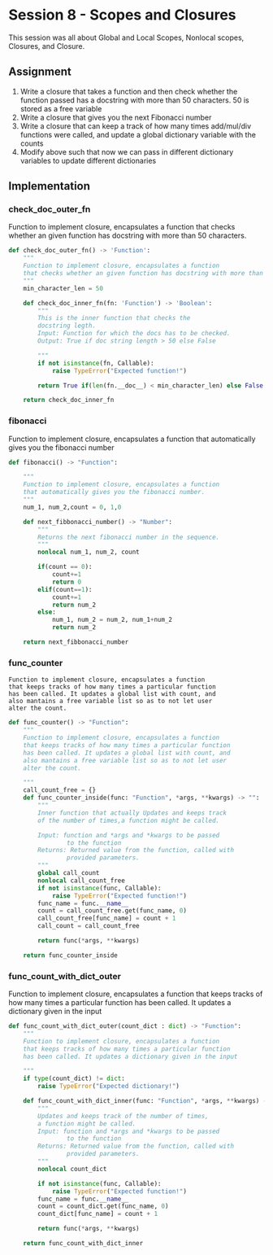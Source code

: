 # **Session 8 - Scopes and Closures**
This session was all about Global and Local Scopes, Nonlocal scopes, Closures, and Closure.

## **Assignment**

1. Write a closure that takes a function and then check whether the function passed has a docstring with more than 50 characters. 50 is stored as a free variable
2. Write a closure that gives you the next Fibonacci number 
3. Write a closure that can keep a track of how many times add/mul/div functions were called, and update a global dictionary variable with the counts
4. Modify above such that now we can pass in different dictionary variables to update different dictionaries 


## **Implementation**

### **check_doc_outer_fn** 
Function to implement closure, encapsulates a function that checks whether an given function has docstring with more than 50 characters.

```python
def check_doc_outer_fn() -> 'Function':
    """
    Function to implement closure, encapsulates a function
    that checks whether an given function has docstring with more than 50 characters
    """
    min_character_len = 50

    def check_doc_inner_fn(fn: 'Function') -> 'Boolean':
        """
        This is the inner function that checks the 
        docstring legth.
        Input: Function for which the docs has to be checked.
        Output: True if doc string length > 50 else False

        """
        if not isinstance(fn, Callable):
            raise TypeError("Expected function!")

        return True if(len(fn.__doc__) < min_character_len) else False

    return check_doc_inner_fn
```

### **fibonacci**
Function to implement closure, encapsulates a function that automatically gives you the fibonacci number

```python
def fibonacci() -> "Function":

    """
    Function to implement closure, encapsulates a function
    that automatically gives you the fibonacci number.
    """
    num_1, num_2,count = 0, 1,0

    def next_fibbonacci_number() -> "Number":
        """
        Returns the next fibonacci number in the sequence.
        """
        nonlocal num_1, num_2, count

        if(count == 0):
            count+=1
            return 0
        elif(count==1):
            count+=1
            return num_2
        else:
            num_1, num_2 = num_2, num_1+num_2
            return num_2

    return next_fibbonacci_number
```

### **func_counter**

    Function to implement closure, encapsulates a function
    that keeps tracks of how many times a particular function
    has been called. It updates a global list with count, and
    also mantains a free variable list so as to not let user 
    alter the count.

```python
def func_counter() -> "Function":
    """
    Function to implement closure, encapsulates a function
    that keeps tracks of how many times a particular function
    has been called. It updates a global list with count, and
    also mantains a free variable list so as to not let user 
    alter the count.

    """
    call_count_free = {}
    def func_counter_inside(func: "Function", *args, **kwargs) -> "":
        """
        Inner function that actually Updates and keeps track
        of the number of times,a function might be called.

        Input: function and *args and *kwargs to be passed
                to the function
        Returns: Returned value from the function, called with
                provided parameters.
        """
        global call_count
        nonlocal call_count_free
        if not isinstance(func, Callable):
            raise TypeError("Expected function!")
        func_name = func.__name__
        count = call_count_free.get(func_name, 0)
        call_count_free[func_name] = count + 1
        call_count = call_count_free

        return func(*args, **kwargs)

    return func_counter_inside
```

### **func_count_with_dict_outer**
Function to implement closure, encapsulates a function that keeps tracks of how many times a particular function has been called. It updates a dictionary given in the input

```python
def func_count_with_dict_outer(count_dict : dict) -> "Function":
    """
    Function to implement closure, encapsulates a function
    that keeps tracks of how many times a particular function
    has been called. It updates a dictionary given in the input

    """
    if type(count_dict) != dict:
        raise TypeError("Expected dictionary!")

    def func_count_with_dict_inner(func: "Function", *args, **kwargs) -> "Function called with provided parameters.":
        """
        Updates and keeps track of the number of times, 
        a function might be called.
        Input: function and *args and *kwargs to be passed
                to the function
        Returns: Returned value from the function, called with
                provided parameters.
        """
        nonlocal count_dict 

        if not isinstance(func, Callable):
            raise TypeError("Expected function!")
        func_name = func.__name__
        count = count_dict.get(func_name, 0)
        count_dict[func_name] = count + 1

        return func(*args, **kwargs)

    return func_count_with_dict_inner
```

